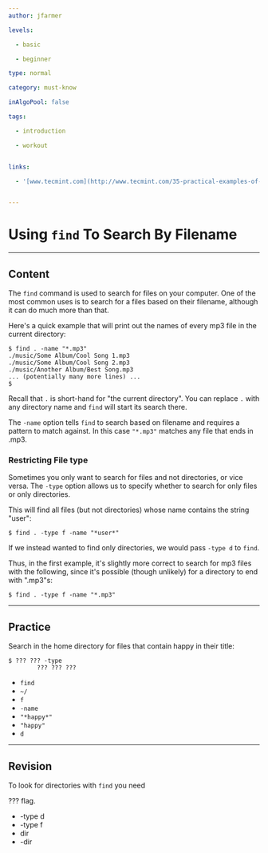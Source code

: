 ```yaml
---
author: jfarmer

levels:

  - basic

  - beginner

type: normal

category: must-know

inAlgoPool: false

tags:

  - introduction

  - workout


links:

  - '[www.tecmint.com](http://www.tecmint.com/35-practical-examples-of-linux-find-command/){website}'


---
```


# Using `find` To Search By Filename

---
## Content

The `find` command is used to search for files on your computer.  One of the most common uses is to search for a files based on their filename, although it can do much more than that.

Here's a quick example that will print out the names of every mp3 file in the current directory:

```shell
$ find . -name "*.mp3"
./music/Some Album/Cool Song 1.mp3
./music/Some Album/Cool Song 2.mp3
./music/Another Album/Best Song.mp3
... (potentially many more lines) ...
$
```

Recall that `.` is short-hand for "the current directory".  You can replace `.` with any directory name and `find` will start its search there.

The `-name` option tells `find` to search based on filename and requires a pattern to match against.  In this case `"*.mp3"` matches any file that ends in .mp3.

### Restricting File type

Sometimes you only want to search for files and not directories, or vice versa.  The `-type` option allows us to specify whether to search for only files or only directories.

This will find all files (but not directories) whose name contains the string "user":

```shell
$ find . -type f -name "*user*"
```

If we instead wanted to find only directories, we would pass `-type d` to `find`.

Thus, in the first example, it's slightly more correct to search for mp3 files with the following, since it's possible (though unlikely) for a directory to end with ".mp3"s:

```shell
$ find . -type f -name "*.mp3"
```

---
## Practice

Search in the home directory for files that contain happy in their title: 
```
$ ??? ??? -type
        ??? ??? ???
```

* `find`
* `~/`
* `f`
* `-name`
* `"*happy*"`
* `"happy"`
* `d`

---
## Revision

To look for directories with `find` you need

??? flag.


* -type d
* -type f
* dir
* -dir

 
